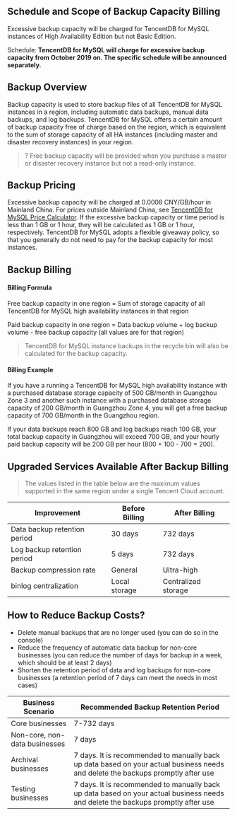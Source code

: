 ## Schedule and Scope of Backup Capacity Billing
Excessive backup capacity will be charged for TencentDB for MySQL instances of High Availability Edition but not Basic Edition.

Schedule:
**TencentDB for MySQL will charge for excessive backup capacity from October 2019 on. The specific schedule will be announced separately.**

## Backup Overview
Backup capacity is used to store backup files of all TencentDB for MySQL instances in a region, including automatic data backups, manual data backups, and log backups.
TencentDB for MySQL offers a certain amount of backup capacity free of charge based on the region, which is equivalent to the sum of storage capacity of all HA instances (including master and disaster recovery instances) in your region.

>? Free backup capacity will be provided when you purchase a master or disaster recovery instance but not a read-only instance.

## Backup Pricing
Excessive backup capacity will be charged at 0.0008 CNY/GB/hour in Mainland China. For prices outside Mainland China, see [TencentDB for MySQL Price Calculator](https://buy.cloud.tencent.com/price/cdb/calculator).
If the excessive backup capacity or time period is less than 1 GB or 1 hour, they will be calculated as 1 GB or 1 hour, respectively. TencentDB for MySQL adopts a flexible giveaway policy, so that you generally do not need to pay for the backup capacity for most instances.

## Backup Billing
#### Billing Formula
Free backup capacity in one region = Sum of storage capacity of all TencentDB for MySQL high availability instances in that region

Paid backup capacity in one region = Data backup volume + log backup volume - free backup capacity (all values are for that region)

>TencentDB for MySQL instance backups in the recycle bin will also be calculated for the backup capacity.

#### Billing Example
If you have a running a TencentDB for MySQL high availability instance with a purchased database storage capacity of 500 GB/month in Guangzhou Zone 3 and another such instance with a purchased database storage capacity of 200 GB/month in Guangzhou Zone 4, you will get a free backup capacity of 700 GB/month in the Guangzhou region.

If your data backups reach 800 GB and log backups reach 100 GB, your total backup capacity in Guangzhou will exceed 700 GB, and your hourly paid backup capacity will be 200 GB per hour (800 + 100 - 700 = 200).

## Upgraded Services Available After Backup Billing
> The values listed in the table below are the maximum values supported in the same region under a single Tencent Cloud account.

| Improvement | Before Billing | After Billing |
| ------------------ | -------------- | --------------- |
| Data backup retention period | 30 days | 732 days |
| Log backup retention period | 5 days | 732 days |
| Backup compression rate | General | Ultra-high |
| binlog centralization | Local storage | Centralized storage |

## How to Reduce Backup Costs?
- Delete manual backups that are no longer used (you can do so in the console)
- Reduce the frequency of automatic data backup for non-core businesses (you can reduce the number of days for backup in a week, which should be at least 2 days) 
- Shorten the retention period of data and log backups for non-core businesses (a retention period of 7 days can meet the needs in most cases)

| Business Scenario | Recommended Backup Retention Period |
| -------------------- | ------------------------------------------------------------ |
| Core businesses | 7-732 days |
| Non-core, non-data businesses | 7 days |
| Archival businesses | 7 days. It is recommended to manually back up data based on your actual business needs and delete the backups promptly after use |
| Testing businesses | 7 days. It is recommended to manually back up data based on your actual business needs and delete the backups promptly after use |

